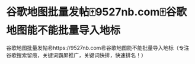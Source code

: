 # 谷歌地图批量发帖🀄️9527nb.com🀄️谷歌地图能不能批量导入地标

谷歌地图批量发帖㊗️https://9527nb.com㊗️谷歌地图能不能批量导入地标（专注谷歌搜索留痕，关键词霸屏推广，关键词快排，快速排名！）